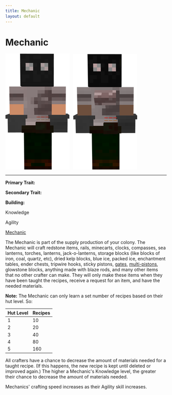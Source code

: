 ```yaml
---
title: Mechanic
layout: default
---
```

# Mechanic

<div class="infobox box text-center">
<img src="../../assets/images/workers/mechanic_m.png" alt="Mechanic Male" />&nbsp;&nbsp;&nbsp;<img src="../../assets/images/workers/mechanic_f.png" alt="Mechanic Female" />
<hr />
  <div class="row section-text text-left">
    <div class="col">
      <p><strong>Primary Trait:</strong></p>
      <p><strong>Secondary Trait:</strong></p>
      <p><strong>Building:</strong></p>
    </div>
    <div class="col">
      <p class="traitp">Knowledge</p>
      <p class="traits">Agility</p>
      <p><a href="../buildings/mechanic">Mechanic</a></p>
    </div>
  </div>
</div>

The Mechanic is part of the supply production of your colony. The Mechanic will craft redstone items, rails, minecarts, clocks, compasses, sea lanterns, torches, lanterns, jack-o-lanterns, storage blocks (like blocks of iron, coal, quartz, etc), dried kelp blocks, blue ice, packed ice, enchantment tables, ender chests, tripwire hooks, sticky pistons, [gates](../../source/items/gates), [multi-pistons](../../source/items/multipiston), glowstone blocks, anything made with blaze rods, and many other items that no other crafter can make. They will only make these items when they have been taught the recipes, receive a request for an item, and have the needed materials.

**Note:** The Mechanic can only learn a set number of recipes based on their hut level. So:

| Hut Level | Recipes |
| --------- | ------- |
| 1         | 10      |
| 2         | 20      |
| 3         | 40      |
| 4         | 80      |
| 5         | 160     |

All crafters have a chance to decrease the amount of materials needed for a taught recipe. (If this happens, the new recipe is kept until deleted or improved again.) The higher a Mechanic's Knowledge level, the greater their chance to decrease the amount of materials needed.

Mechanics' crafting speed increases as their Agility skill increases.
